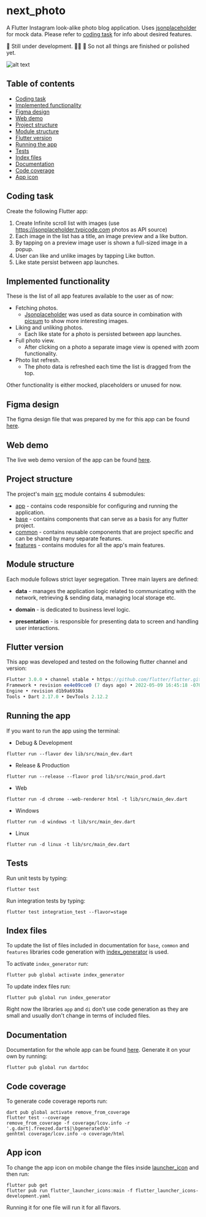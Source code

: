 # next_photo <!-- omit in toc -->

A Flutter Instagram look-alike photo blog application. Uses [jsonplaceholder](https://jsonplaceholder.typicode.com/) for mock data. Please refer to [coding task](#coding-task) for info about desired features.

🚧  Still under development. 👷‍♂️ 🚧  So not all things are finished or polished yet.

![alt text](https://mir-s3-cdn-cf.behance.net/project_modules/1400/62a8c9143896211.62830596b5878.png)

## Table of contents <!-- omit in toc -->
- [Coding task](#coding-task)
- [Implemented functionality](#implemented-functionality)
- [Figma design](#figma-design)
- [Web demo](#web-demo)
- [Project structure](#project-structure)
- [Module structure](#module-structure)
- [Flutter version](#flutter-version)
- [Running the app](#running-the-app)
- [Tests](#tests)
- [Index files](#index-files)
- [Documentation](#documentation)
- [Code coverage](#code-coverage)
- [App icon](#app-icon)

## Coding task
Create the following Flutter app:
1. Create Infinite scroll list with images (use https://jsonplaceholder.typicode.com photos as API source)
2. Each image in the list has a title, an image preview and a like button.
3. By tapping on a preview image user is shown a full-sized image in a popup.
4. User can like and unlike images by tapping Like button.
5. Like state persist between app launches.

## Implemented functionality
These is the list of all app features available to the user as of now:

- Fetching photos. 
  - [Jsonplaceholder](https://jsonplaceholder.typicode.com) was used as data source in combination with [picsum](https://picsum.photos/) to show more interesting images.
- Liking and unliking photos. 
  - Each like state for a photo is persisted between app launches.
- Full photo view.
  - After clicking on a photo a separate image view is opened with zoom functionality.
- Photo list refresh.
  - The photo data is refreshed each time the list is dragged from the top.   

Other functionality is either mocked, placeholders or unused for now.

## Figma design
The figma design file that was prepared by me for this app can be found [here](https://www.figma.com/file/kWh5yBJmKgaLXaM7avh39H/next_photo?node-id=5%3A600).

## Web demo
The live web demo version of the app can be found [here](https://sebastianwaloszek.github.io/nextphoto.web/#/).

## Project structure

The project's main [src](lib/src) module contains 4 submodules:

- [app](lib/src/app) - contains code responsible for configuring and running the application.
- [base](lib/src/base) - contains components that can serve as a basis for any flutter project.
- [common](lib/src/common) - contains reusable components that are project specific and can be shared by many separate
  features.
- [features](lib/src/features) - contains modules for all the app's main features.

## Module structure

Each module follows strict layer segregation. Three main layers are defined:

- **data** - manages the application logic related to communicating with the network, retrieving & sending data, managing local storage etc.

- **domain** - is dedicated to business level logic.

- **presentation** - is responsible for presenting data to screen and handling user interactions.

## Flutter version

This app was developed and tested on the following flutter channel and version:
```javascript
Flutter 3.0.0 • channel stable • https://github.com/flutter/flutter.git
Framework • revision ee4e09cce0 (7 days ago) • 2022-05-09 16:45:18 -0700
Engine • revision d1b9a6938a
Tools • Dart 2.17.0 • DevTools 2.12.2
```

## Running the app
If you want to run the app using the terminal:
- Debug & Development
```
flutter run --flavor dev lib/src/main_dev.dart
```
- Release & Production
```
flutter run --release --flavor prod lib/src/main_prod.dart
```
- Web
```
flutter run -d chrome --web-renderer html -t lib/src/main_dev.dart
```
- Windows
```
flutter run -d windows -t lib/src/main_dev.dart
```
- Linux
```
flutter run -d linux -t lib/src/main_dev.dart
```

## Tests
Run unit tests by typing:
```
flutter test
```
Run integration tests by typing:
```
flutter test integration_test --flavor=stage
```

## Index files
To update the list of files included in documentation for `base`, `common` and `features` libraries code generation with [index_generator](https://pub.dev/packages/index_generator) is used.

To activate `index_generator` run:
```
flutter pub global activate index_generator
```

To update index files run:
```
flutter pub global run index_generator
```

Right now the libraries `app` and `di` don't use code generation as they are small and usually don't change in terms of included files.

## Documentation
Documentation for the whole app can be found [here](https://sebastianwaloszek.github.io/nextphoto.doc/index.html). Generate it on your own by running:
```
flutter pub global run dartdoc 
```

## Code coverage
To generate code coverage reports run:
```
dart pub global activate remove_from_coverage
flutter test --coverage 
remove_from_coverage -f coverage/lcov.info -r '.g.dart|.freezed.dart$|\bgenerated\b'
genhtml coverage/lcov.info -o coverage/html
```

## App icon
To change the app icon on mobile change the files inside [launcher_icon](launcher_icon) and then run:
```
flutter pub get
flutter pub run flutter_launcher_icons:main -f flutter_launcher_icons-development.yaml
```
Running it for one file will run it for all flavors.
